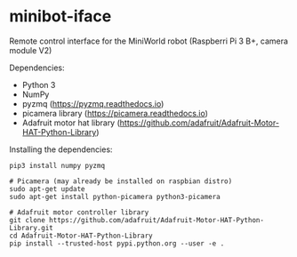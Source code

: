 # minibot-iface
Remote control interface for the MiniWorld robot (Raspberri Pi 3 B+, camera module V2)

Dependencies:
- Python 3
- NumPy
- pyzmq (https://pyzmq.readthedocs.io)
- picamera library (https://picamera.readthedocs.io)
- Adafruit motor hat library (https://github.com/adafruit/Adafruit-Motor-HAT-Python-Library)

Installing the dependencies:
```
pip3 install numpy pyzmq

# Picamera (may already be installed on raspbian distro)
sudo apt-get update
sudo apt-get install python-picamera python3-picamera

# Adafruit motor controller library
git clone https://github.com/adafruit/Adafruit-Motor-HAT-Python-Library.git
cd Adafruit-Motor-HAT-Python-Library
pip install --trusted-host pypi.python.org --user -e .
```

